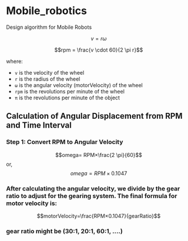 # Mobile_robotics
Design algorithm for Mobile Robots

$$v = r \omega$$

$$rpm = \frac{v \cdot 60}{2 \pi r}$$

where:
- `v` is the velocity of the wheel
- `r` is the radius of the wheel
- `ω` is the angular velocity (motorVelocity) of the wheel
- `rpm` is the revolutions per minute of the wheel
- `π` is the revolutions per minute of the object

## Calculation of Angular Displacement from RPM and Time Interval

### Step 1: Convert RPM to Angular Velocity

$$omega= RPM×\frac{2 \pi}{60}$$
or,
$$omega = RPM×0.1047$$

### After calculating the angular velocity, we divide by the gear ratio to adjust for the gearing system. The final formula for motor velocity is:

$$motorVelocity=\frac{RPM×0.1047}{gearRatio}$$

### gear ratio might be (30:1, 20:1, 60:1, ....)
